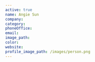 ```yaml
---
active: true
name: Angie Sun
company:
category:
phoneOffice:
email:
image_path:
color:
website:
profile_image_path: /images/person.png
---
```

